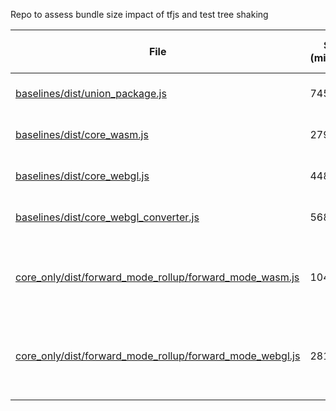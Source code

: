 Repo to assess bundle size impact of tfjs and test tree shaking

|File   |Size (minified)   |Size (min +gzip) |Desc   |
|---|---|---|---|
|[baselines/dist/union_package.js](https://ghcdn.rawgit.org/tafsiri/tfjs-treeshake/master/baselines/dist/union_package.js.html)|745KB   |182K  |Single op built against union + wasm   |
|[baselines/dist/core_wasm.js](https://ghcdn.rawgit.org/tafsiri/tfjs-treeshake/master/baselines/dist/core_wasm.js.html)|279KB   |71K  |Single op built against core + wasm   |
|[baselines/dist/core_webgl.js](https://ghcdn.rawgit.org/tafsiri/tfjs-treeshake/master/baselines/dist/core_webgl.js.html)|448KB   |110K  |Single op built against core + webgl   |
|[baselines/dist/core_webgl_converter.js](https://ghcdn.rawgit.org/tafsiri/tfjs-treeshake/master/baselines/dist/core_webgl_converter.js.html)|568K   |136K  |Single op built against core + converter + webgl   |
|[core_only/dist/forward_mode_rollup/forward_mode_wasm.js](https://ghcdn.rawgit.org/tafsiri/tfjs-treeshake/master/core_only/dist/forward_mode/forward_mode_wasm.js.html)|104K   |32K  |Single op call. { "kernels": ["Max"], "backends":  ["wasm"], "forwardModeOnly": true}   |
|[core_only/dist/forward_mode_rollup/forward_mode_webgl.js](https://ghcdn.rawgit.org/tafsiri/tfjs-treeshake/master/core_only/dist/forward_mode/forward_mode_webgl.js.html)|281K  |68K  |Single op call. { "kernels": ["Max"], "backends":  ["webgl"], "forwardModeOnly": true}   |
|   |   |   |
